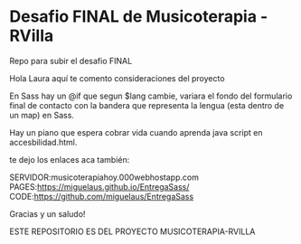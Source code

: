 # Desafio FINAL de Musicoterapia - RVilla
Repo para subir el desafio FINAL 

Hola Laura aquí te comento consideraciones del proyecto

En Sass hay un @if que segun $lang cambie, variara el fondo del formulario final de contacto con la bandera que representa la lengua (esta dentro de un map) en Sass.

Hay un piano que espera cobrar vida cuando aprenda java script en accesbilidad.html.

te dejo los enlaces aca también:

SERVIDOR:musicoterapiahoy.000webhostapp.com
PAGES:https://miguelaus.github.io/EntregaSass/
CODE:https://github.com/miguelaus/EntregaSass

Gracias y un saludo!


ESTE REPOSITORIO ES DEL PROYECTO  MUSICOTERAPIA-RVILLA 
